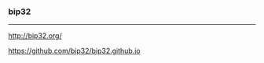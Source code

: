 ### bip32
---
http://bip32.org/

https://github.com/bip32/bip32.github.io


```sh
```

```js
```

```
```
